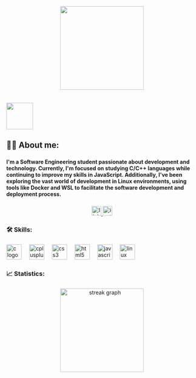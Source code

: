 <div align="center">
  <img height="220" src="https://github.com/Adryanrr/Adryanrr/assets/153025714/c78c53e2-35f7-420a-8c74-a58c4250b3bb"  />
</div>
<br>
<br> 

<div>
  <img height="70" src="https://readme-typing-svg.herokuapp.com?font=Fira+Code&pause=1000&color=F7EBEA&random=false&width=435&lines=Ol%C3%A1%2C+seja+bem+vindo!;Hello%2C+welcome!"/>
</div>

###

<h2 align="left">👩‍💻 About me:</h2>

###

<h4 align="left">
I'm a Software Engineering student passionate about development and technology. Currently, I'm focused on studying C/C++ languages while continuing to improve my skills in JavaScript. Additionally, I've been exploring the vast world of development in Linux environments, using tools like Docker and WSL to facilitate the software development and deployment process.
</h4>

###

<div align="center">
  <a href="https://www.linkedin.com/in/adryanrr/" target="_blank">
    <img src="https://img.shields.io/static/v1?message=LinkedIn&logo=linkedin&label=&color=0077B5&logoColor=white&labelColor=&style=for-the-badge" height="25" alt="linkedin logo" />
  </a>
  <a href="https://instagram.com/_adryanrr" target="_blank">
    <img src="https://img.shields.io/static/v1?message=Instagram&logo=instagram&label=&color=E4405F&logoColor=white&labelColor=&style=for-the-badge" height="25" alt="instagram logo" />
  </a>
</div>



###

<h3 align="left">🛠 Skills:</h3>

###

<div align="left">
  <img src="https://cdn.jsdelivr.net/gh/devicons/devicon/icons/c/c-original.svg" height="40" alt="c logo"  />
  <img width="12" />
  <img src="https://cdn.jsdelivr.net/gh/devicons/devicon/icons/cplusplus/cplusplus-original.svg" height="40" alt="cplusplus logo"  />
  <img width="12" />
  <img src="https://cdn.jsdelivr.net/gh/devicons/devicon/icons/css3/css3-original.svg" height="40" alt="css3 logo"  />
  <img width="12" />
  <img src="https://cdn.jsdelivr.net/gh/devicons/devicon/icons/html5/html5-original.svg" height="40" alt="html5 logo"  />
  <img width="12" />
  <img src="https://cdn.jsdelivr.net/gh/devicons/devicon/icons/javascript/javascript-original.svg" height="40" alt="javascript logo"  />
  <img width="12" />
  <img src="https://cdn.jsdelivr.net/gh/devicons/devicon/icons/linux/linux-original.svg" height="40" alt="linux logo"  />
</div>

###

<h3 align="left">📈  Statistics:</h3>

###

<div align="center">
  <img src="https://streak-stats.demolab.com?user=adryanrr&locale=en&mode=daily&theme=dark&hide_border=false&border_radius=5&order=3" height="220" alt="streak graph" />
</div>

###
